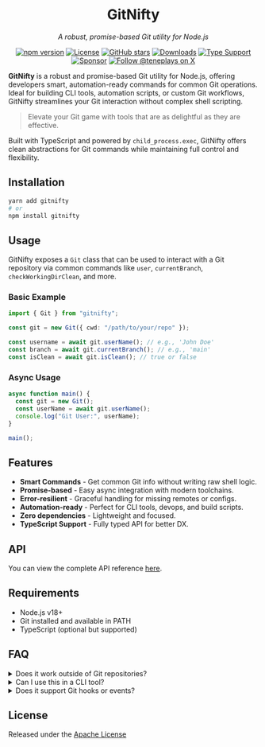 <div align="center">

# GitNifty

_A robust, promise-based Git utility for Node.js_

[![npm version](https://img.shields.io/npm/v/gitnifty.svg?style=for-the-badge)](https://www.npmjs.com/package/gitnifty)
[![License](https://img.shields.io/github/license/TenEplaysOfficial/gitnifty.svg?style=for-the-badge)](https://github.com/TenEplaysOfficial/gitnifty/blob/main/LICENSE)
[![GitHub stars](https://img.shields.io/github/stars/TenEplaysOfficial/gitnifty?style=for-the-badge)](https://github.com/TenEplaysOfficial/gitnifty/stargazers)
[![Downloads](https://img.shields.io/npm/dm/gitnifty?style=for-the-badge)](https://www.npmjs.com/package/gitnifty)
[![Type Support](https://img.shields.io/badge/type-support-blue?style=for-the-badge)](https://github.com/TenEplaysOfficial/gitnifty)
[![Sponsor](https://img.shields.io/badge/funding-sponsor-yellow?style=for-the-badge)](https://github.com/sponsors/TenEplaysOfficial)
[![Follow @teneplays on X](https://img.shields.io/badge/follow-@teneplays-fff?logo=x&style=for-the-badge)](https://x.com/teneplays)

</div>

**GitNifty** is a robust and promise-based Git utility for Node.js, offering developers smart, automation-ready commands for common Git operations. Ideal for building CLI tools, automation scripts, or custom Git workflows, GitNifty streamlines your Git interaction without complex shell scripting.

> Elevate your Git game with tools that are as delightful as they are effective.

Built with TypeScript and powered by `child_process.exec`, GitNifty offers clean abstractions for Git commands while maintaining full control and flexibility.

## Installation

```sh
yarn add gitnifty
# or
npm install gitnifty
```

## Usage

GitNifty exposes a `Git` class that can be used to interact with a Git repository via common commands like `user`, `currentBranch`, `checkWorkingDirClean`, and more.

### Basic Example

```ts
import { Git } from "gitnifty";

const git = new Git({ cwd: "/path/to/your/repo" });

const username = await git.userName(); // e.g., 'John Doe'
const branch = await git.currentBranch(); // e.g., 'main'
const isClean = await git.isClean(); // true or false
```

### Async Usage

```ts
async function main() {
  const git = new Git();
  const userName = await git.userName();
  console.log("Git User:", userName);
}

main();
```

## Features

- **Smart Commands** - Get common Git info without writing raw shell logic.
- **Promise-based** - Easy async integration with modern toolchains.
- **Error-resilient** - Graceful handling for missing remotes or configs.
- **Automation-ready** - Perfect for CLI tools, devops, and build scripts.
- **Zero dependencies** - Lightweight and focused.
- **TypeScript Support** - Fully typed API for better DX.

## API

You can view the complete API reference [here](https://TenEplaysOfficial.github.io/gitnifty).

## Requirements

- Node.js v18+
- Git installed and available in PATH
- TypeScript (optional but supported)

## FAQ

<details>
<summary>Does it work outside of Git repositories?</summary>
Some commands require a valid Git repository (.git folder). Others like git config may still work.
</details>

<details>
<summary>Can I use this in a CLI tool?</summary>
Yes! GitNifty is designed for CLI automation. You can use it in commander, yargs, or any script-based tool.
</details>

<details>
<summary>Does it support Git hooks or events?</summary>
Coming soon! GitNifty will support basic hook helpers and lifecycle execution.
</details>

## License

Released under the [Apache License](LICENSE)
